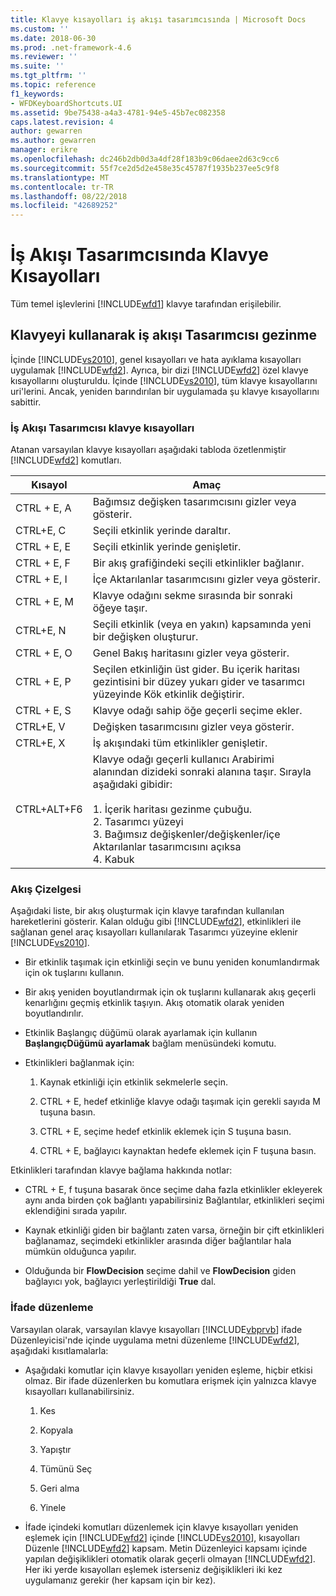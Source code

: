 ```yaml
---
title: Klavye kısayolları iş akışı tasarımcısında | Microsoft Docs
ms.custom: ''
ms.date: 2018-06-30
ms.prod: .net-framework-4.6
ms.reviewer: ''
ms.suite: ''
ms.tgt_pltfrm: ''
ms.topic: reference
f1_keywords:
- WFDKeyboardShortcuts.UI
ms.assetid: 9be75438-a4a3-4781-94e5-45b7ec082358
caps.latest.revision: 4
author: gewarren
ms.author: gewarren
manager: erikre
ms.openlocfilehash: dc246b2db0d3a4df28f183b9c06daee2d63c9cc6
ms.sourcegitcommit: 55f7ce2d5d2e458e35c45787f1935b237ee5c9f8
ms.translationtype: MT
ms.contentlocale: tr-TR
ms.lasthandoff: 08/22/2018
ms.locfileid: "42689252"
---
```

# <a name="keyboard-shortcuts-in-the-workflow-designer"></a>İş Akışı Tasarımcısında Klavye Kısayolları
Tüm temel işlevlerini [!INCLUDE[wfd1](../includes/wfd1-md.md)] klavye tarafından erişilebilir.  
  
## <a name="navigating-the-workflow-designer-using-the-keyboard"></a>Klavyeyi kullanarak iş akışı Tasarımcısı gezinme  
 İçinde [!INCLUDE[vs2010](../includes/vs2010-md.md)], genel kısayolları ve hata ayıklama kısayolları uygulamak [!INCLUDE[wfd2](../includes/wfd2-md.md)]. Ayrıca, bir dizi [!INCLUDE[wfd2](../includes/wfd2-md.md)] özel klavye kısayollarını oluşturuldu. İçinde [!INCLUDE[vs2010](../includes/vs2010-md.md)], tüm klavye kısayollarını uri'lerini. Ancak, yeniden barındırılan bir uygulamada şu klavye kısayollarını sabittir.  
  
### <a name="workflow-designer-keyboard-shortcuts"></a>İş Akışı Tasarımcısı klavye kısayolları  
 Atanan varsayılan klavye kısayolları aşağıdaki tabloda özetlenmiştir [!INCLUDE[wfd2](../includes/wfd2-md.md)] komutları.  
  
|Kısayol|Amaç|  
|--------------|-------------|  
|CTRL + E, A|Bağımsız değişken tasarımcısını gizler veya gösterir.|  
|CTRL+E, C|Seçili etkinlik yerinde daraltır.|  
|CTRL + E, E|Seçili etkinlik yerinde genişletir.|  
|CTRL + E, F|Bir akış grafiğindeki seçili etkinlikler bağlanır.|  
|CTRL + E, I|İçe Aktarılanlar tasarımcısını gizler veya gösterir.|  
|CTRL + E, M|Klavye odağını sekme sırasında bir sonraki öğeye taşır.|  
|CTRL+E, N|Seçili etkinlik (veya en yakın) kapsamında yeni bir değişken oluşturur.|  
|CTRL + E, O|Genel Bakış haritasını gizler veya gösterir.|  
|CTRL + E, P|Seçilen etkinliğin üst gider. Bu içerik haritası gezintisini bir düzey yukarı gider ve tasarımcı yüzeyinde Kök etkinlik değiştirir.|  
|CTRL + E, S|Klavye odağı sahip öğe geçerli seçime ekler.|  
|CTRL+E, V|Değişken tasarımcısını gizler veya gösterir.|  
|CTRL+E, X|İş akışındaki tüm etkinlikler genişletir.|  
|CTRL+ALT+F6|Klavye odağı geçerli kullanıcı Arabirimi alanından dizideki sonraki alanına taşır. Sırayla aşağıdaki gibidir:<br /><br /> 1.  İçerik haritası gezinme çubuğu.<br />2.  Tasarımcı yüzeyi<br />3.  Bağımsız değişkenler/değişkenler/içe Aktarılanlar tasarımcısını açıksa<br />4.  Kabuk|  
  
### <a name="flowchart"></a>Akış Çizelgesi  
 Aşağıdaki liste, bir akış oluşturmak için klavye tarafından kullanılan hareketlerini gösterir. Kalan olduğu gibi [!INCLUDE[wfd2](../includes/wfd2-md.md)], etkinlikleri ile sağlanan genel araç kısayolları kullanılarak Tasarımcı yüzeyine eklenir [!INCLUDE[vs2010](../includes/vs2010-md.md)].  
  
-   Bir etkinlik taşımak için etkinliği seçin ve bunu yeniden konumlandırmak için ok tuşlarını kullanın.  
  
-   Bir akış yeniden boyutlandırmak için ok tuşlarını kullanarak akış geçerli kenarlığını geçmiş etkinlik taşıyın. Akış otomatik olarak yeniden boyutlandırılır.  
  
-   Etkinlik Başlangıç düğümü olarak ayarlamak için kullanın **BaşlangıçDüğümü ayarlamak** bağlam menüsündeki komutu.  
  
-   Etkinlikleri bağlanmak için:  
  
    1.  Kaynak etkinliği için etkinlik sekmelerle seçin.  
  
    2.  CTRL + E, hedef etkinliğe klavye odağı taşımak için gerekli sayıda M tuşuna basın.  
  
    3.  CTRL + E, seçime hedef etkinlik eklemek için S tuşuna basın.  
  
    4.  CTRL + E, bağlayıcı kaynaktan hedefe eklemek için F tuşuna basın.  
  
 Etkinlikleri tarafından klavye bağlama hakkında notlar:  
  
-   CTRL + E, f tuşuna basarak önce seçime daha fazla etkinlikler ekleyerek aynı anda birden çok bağlantı yapabilirsiniz Bağlantılar, etkinlikleri seçimi eklendiğini sırada yapılır.  
  
-   Kaynak etkinliği giden bir bağlantı zaten varsa, örneğin bir çift etkinlikleri bağlanamaz, seçimdeki etkinlikler arasında diğer bağlantılar hala mümkün olduğunca yapılır.  
  
-   Olduğunda bir **FlowDecision** seçime dahil ve **FlowDecision** giden bağlayıcı yok, bağlayıcı yerleştirildiği **True** dal.  
  
### <a name="expression-editing"></a>İfade düzenleme  
 Varsayılan olarak, varsayılan klavye kısayolları [!INCLUDE[vbprvb](../includes/vbprvb-md.md)] ifade Düzenleyicisi'nde içinde uygulama metni düzenleme [!INCLUDE[wfd2](../includes/wfd2-md.md)], aşağıdaki kısıtlamalarla:  
  
-   Aşağıdaki komutlar için klavye kısayolları yeniden eşleme, hiçbir etkisi olmaz. Bir ifade düzenlerken bu komutlara erişmek için yalnızca klavye kısayolları kullanabilirsiniz.  
  
    1.  Kes  
  
    2.  Kopyala  
  
    3.  Yapıştır  
  
    4.  Tümünü Seç  
  
    5.  Geri alma  
  
    6.  Yinele  
  
-   İfade içindeki komutları düzenlemek için klavye kısayolları yeniden eşlemek için [!INCLUDE[wfd2](../includes/wfd2-md.md)] içinde [!INCLUDE[vs2010](../includes/vs2010-md.md)], kısayolları Düzenle [!INCLUDE[wfd2](../includes/wfd2-md.md)] kapsam. Metin Düzenleyici kapsamı içinde yapılan değişiklikleri otomatik olarak geçerli olmayan [!INCLUDE[wfd2](../includes/wfd2-md.md)]. Her iki yerde kısayolları eşlemek isterseniz değişiklikleri iki kez uygulamanız gerekir (her kapsam için bir kez).